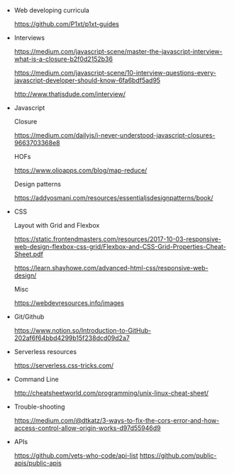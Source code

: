 * Web developing curricula 

    https://github.com/P1xt/p1xt-guides

* Interviews

    https://medium.com/javascript-scene/master-the-javascript-interview-what-is-a-closure-b2f0d2152b36
  
    https://medium.com/javascript-scene/10-interview-questions-every-javascript-developer-should-know-6fa6bdf5ad95
  
    http://www.thatjsdude.com/interview/
 
* Javascript
  
    Closure

    https://medium.com/dailyjs/i-never-understood-javascript-closures-9663703368e8
 
    HOFs

    https://www.olioapps.com/blog/map-reduce/
  
    Design patterns

    https://addyosmani.com/resources/essentialjsdesignpatterns/book/
  
   
* CSS 

  Layout with Grid and Flexbox

    https://static.frontendmasters.com/resources/2017-10-03-responsive-web-design-flexbox-css-grid/Flexbox-and-CSS-Grid-Properties-Cheat-Sheet.pdf
  
    https://learn.shayhowe.com/advanced-html-css/responsive-web-design/
    
  Misc
  
  https://webdevresources.info/images

* Git/Github

    https://www.notion.so/Introduction-to-GitHub-202af6f64bbd4299b15f238dcd09d2a7
    
    
* Serverless resources

    https://serverless.css-tricks.com/

* Command Line 

    http://cheatsheetworld.com/programming/unix-linux-cheat-sheet/

* Trouble-shooting

    https://medium.com/@dtkatz/3-ways-to-fix-the-cors-error-and-how-access-control-allow-origin-works-d97d55946d9

* APIs

    https://github.com/vets-who-code/api-list
    https://github.com/public-apis/public-apis
